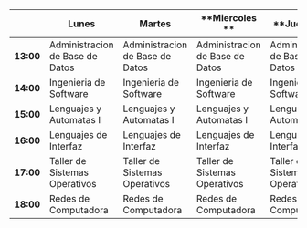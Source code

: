 |           | **Lunes**                       | **Martes**                      | **Miercoles **                | **Jueves **                   | **Viernes**                     |
|-----------|---------------------------------|---------------------------------|---------------------------------|---------------------------------|---------------------------------|
| **13:00** | Administracion de Base de Datos | Administracion de Base de Datos | Administracion de Base de Datos | Administracion de Base de Datos | Administracion de Base de Datos |
| **14:00** | Ingenieria de Software          | Ingenieria de Software          | Ingenieria de Software          | Ingenieria de Software          |      Ingenieria de Software     |
| **15:00** | Lenguajes y Automatas I         | Lenguajes y Automatas I         | Lenguajes y Automatas I         | Lenguajes y Automatas I         | Lenguajes y Automatas I         |
| **16:00** | Lenguajes de Interfaz           | Lenguajes de Interfaz           | Lenguajes de Interfaz           | Lenguajes de Interfaz           |                                 |
| **17:00** | Taller de Sistemas Operativos   | Taller de Sistemas Operativos   | Taller de Sistemas Operativos   | Taller de Sistemas Operativos   |                                 |
| **18:00** | Redes de Computadora            | Redes de Computadora            | Redes de Computadora            | Redes de Computadora            | Redes de Computadora            |
